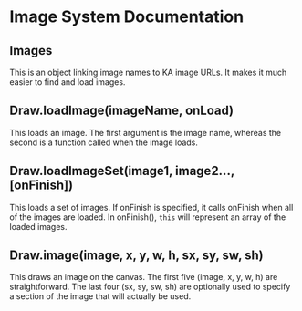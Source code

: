 # Image System Documentation
## Images
This is an object linking image names to KA image URLs. It makes it much easier to find and load images.
## Draw.loadImage(imageName, onLoad)
This loads an image. The first argument is the image name, whereas the second is a function called when the image loads.
## Draw.loadImageSet(image1, image2..., [onFinish])
This loads a set of images. If onFinish is specified, it calls onFinish when all of the images are loaded. In onFinish(), `this` will represent an array of the loaded images.
## Draw.image(image, x, y, w, h, sx, sy, sw, sh)
This draws an image on the canvas. The first five (image, x, y, w, h) are straightforward. The last four (sx, sy, sw, sh) are optionally used to specify a section of the image that will actually be used.

